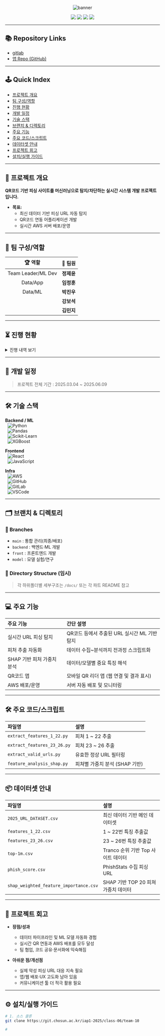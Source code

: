 <!-- 상단 배너 -->
<p align="center">
  <img src="https://capsule-render.vercel.app/api?type=waving&color=gradient&height=160&section=header&text=조선대학교%20산학프로젝트1-10조&fontSize=36&fontAlignY=35&desc=QR%20Code%20Phishing%20Detection%20System&descAlign=60&descAlignY=52&descSize=22" alt="banner"/>
</p>


<p align="center">
  <img src="https://img.shields.io/badge/Phishing%20QR%20Detection-Active-green?style=flat-square"/>
  <img src="https://img.shields.io/badge/Last_Update-2025.06.05-blue?style=flat-square"/>
  <img src="https://img.shields.io/badge/ML-Python-orange?style=flat-square"/>
  <img src="https://img.shields.io/badge/AWS-Deploy-informational?style=flat-square"/>
</p>

---

## 📚 Repository Links

- [gitlab](https://git.chosun.ac.kr/iap1-2025/class-06/team-10)
- [앱 Repo (GitHub)](https://github.com/TEAMPROJECTAPT/app)

---

## 🕹️ Quick Index

- [프로젝트 개요](#프로젝트-개요)
- [팀 구성/역할](#팀-구성역할)
- [진행 현황](#진행-현황)
- [개발 일정](#개발-일정)
- [기술 스택](#기술-스택)
- [브랜치 & 디렉토리](#브랜치--디렉토리)
- [주요 기능](#주요-기능)
- [주요 코드/스크립트](#주요-코드스크립트)
- [데이터셋 안내](#데이터셋-안내)
- [프로젝트 회고](#프로젝트-회고)
- [설치/실행 가이드](#설치실행-가이드)

---

## 📝 프로젝트 개요

**QR코드 기반 피싱 사이트를 머신러닝으로 탐지/차단하는 실시간 시스템 개발 프로젝트입니다.**

- **목표:**  
  - 최신 데이터 기반 피싱 URL 자동 탐지  
  - QR코드 연동 어플리케이션 개발  
  - 실시간 AWS 서버 배포/운영

---

## 👥 팀 구성/역할

<div align="center">

| 🏆 역할          | 🙋‍ 팀원              |
|:----------------:|:---------------------|
| Team Leader/ML Dev     | **정제윤**            |
| Data/App   | **임정훈**            |
| Data/ML  | **박진우**            |
|       | **강보석**            |
|       | **김민지**            |

</div>

---

## ⏳ 진행 현황

<details>
<summary>진행 내역 보기</summary>

| 📅 날짜         | 🟢 완료             | 🟡 진행중/계획      |
|:---------------:|:-------------------|:-------------------|
| 2025.04~06      | 최신 데이터 수집/정제<br>특징 추출 함수 구현<br>`2025_URL_DATASET` 완성<br>모델 성능 비교/최적화<br>QR앱 개발<br>AWS 서버 구축|  |

</details>

---

## 📅 개발 일정

> 프로젝트 전체 기간 : 2025.03.04 ~ 2025.06.09

---

## 🛠️ 기술 스택

**Backend / ML**  
&nbsp;&nbsp;![Python](https://img.shields.io/badge/Python-3776AB?style=for-the-badge&logo=python&logoColor=white)  
&nbsp;&nbsp;![Pandas](https://img.shields.io/badge/Pandas-150458?style=for-the-badge&logo=pandas&logoColor=white)  
&nbsp;&nbsp;![Scikit-Learn](https://img.shields.io/badge/Scikit--Learn-F7931E?style=for-the-badge&logo=scikit-learn&logoColor=white)  
&nbsp;&nbsp;![XGBoost](https://img.shields.io/badge/XGBoost-EC6B23?style=for-the-badge&logo=xgboost&logoColor=white)  

**Frontend**  
&nbsp;&nbsp;![React](https://img.shields.io/badge/React-61DAFB?style=for-the-badge&logo=react&logoColor=black)  
&nbsp;&nbsp;![JavaScript](https://img.shields.io/badge/JavaScript-F7DF1E?style=for-the-badge&logo=javascript&logoColor=black)  

**Infra**  
&nbsp;&nbsp;![AWS](https://img.shields.io/badge/AWS-FF9900?style=for-the-badge&logo=amazonaws&logoColor=white)  
&nbsp;&nbsp;![GitHub](https://img.shields.io/badge/GitHub-181717?style=for-the-badge&logo=github&logoColor=white)  
&nbsp;&nbsp;![GitLab](https://img.shields.io/badge/GitLab-FCA121?style=for-the-badge&logo=gitlab&logoColor=white)  
&nbsp;&nbsp;![VSCode](https://img.shields.io/badge/VS%20Code-0078d7?style=for-the-badge&logo=visual-studio-code&logoColor=white)  

---

## 🗂️ 브랜치 & 디렉토리

### 🔀 Branches

- `main` : 통합 관리(최종/배포)
- `backend` : 백엔드·ML 개발
- `front` : 프론트엔드 개발
- `model` : 모델 실험/연구

### 📁 Directory Structure (임시)


> 각 하위폴더별 세부구조는 `/docs/` 또는 각 파트 README 참고

---

## 💻 주요 기능

| 주요 기능                    | 간단 설명                                          |
|:----------------------------|:--------------------------------------------------|
| 실시간 URL 피싱 탐지         | QR코드 등에서 추출된 URL 실시간 ML 기반 탐지        |
| 피처 추출 자동화             | 데이터 수집~분석까지 전과정 스크립트화             |
| SHAP 기반 피처 가중치 분석   | 데이터/모델별 중요 특징 해석                        |
| QR코드 앱                    | 모바일 QR 리더 앱 (웹 연결 및 결과 표시)           |
| AWS 배포/운영                | 서버 자동 배포 및 모니터링                          |

---

## 🛠️ 주요 코드/스크립트

| 파일명                         | 설명                                      |
|:-------------------------------|:------------------------------------------|
| `extract_features_1_22.py`     | 피쳐 1 ~ 22 추출                          |
| `extract_features_23_26.py`    | 피쳐 23 ~ 26 추출                         |
| `extract_valid_urls.py`        | 유효한 정상 URL 필터링                    |
| `feature_analysis_shap.py`     | 피쳐별 가중치 분석 (SHAP 기반)            |

---

## 📦 데이터셋 안내

| 파일명                             | 설명                                       |
|:-----------------------------------|:-------------------------------------------|
| `2025_URL_DATASET.csv`             | 최신 데이터 기반 메인 데이터셋              |
| `features_1_22.csv`                | 1 ~ 22번 특징 추출값                        |
| `features_23_26.csv`               | 23 ~ 26번 특징 추출값                       |
| `top-1m.csv`                       | Tranco 순위 기반 Top 사이트 데이터           |
| `phish_score.csv`                  | PhishStats 수집 피싱 URL                    |
| `shap_weighted_feature_importance.csv` | SHAP 기반 TOP 20 피쳐 가중치 데이터    |

---

## 💭 프로젝트 회고

- **장점/성과**  
  - 데이터 파이프라인 및 ML 모델 자동화 경험  
  - 실시간 QR 연동과 AWS 배포를 모두 달성  
  - 팀 협업, 코드 공유·문서화에 익숙해짐

- **아쉬운 점/개선점**  
  - 실제 악성 피싱 URL 대응 지속 필요  
  - 앱/웹 배포·UX 고도화 남아 있음  
  - 커뮤니케이션 툴 더 적극 활용 필요

---

## ⚙️ 설치/실행 가이드

```bash
# 1. 소스 클론
git clone https://git.chosun.ac.kr/iap1-2025/class-06/team-10

# 

